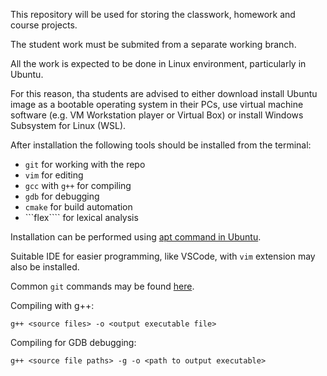 This repository will be used for storing the classwork, homework and course projects.

The student work must be submited from a separate working branch.

All the work is expected to be done in Linux environment, particularly in Ubuntu.

For this reason, tha students are advised to either download install Ubuntu image as a bootable operating system in their PCs, use virtual machine software (e.g. VM Workstation player or Virtual Box) or install Windows Subsystem for Linux (WSL).

After installation the following tools should be installed from the terminal:

- ```git``` for working with the repo
- ```vim``` for editing
- ```gcc``` with ```g++``` for compiling
- ```gdb``` for debugging
- ```cmake``` for build automation
- ```flex```` for lexical analysis

Installation can be performed using [apt command in Ubuntu](https://ubuntu.com/server/docs/package-management).

Suitable IDE for easier programming, like VSCode, with ```vim``` extension may also be installed.

Common ```git``` commands may be found [here](https://www.freecodecamp.org/news/10-important-git-commands-that-every-developer-should-know/).

Compiling with g++:
```
g++ <source files> -o <output executable file>
```

Compiling for GDB debugging:
```
g++ <source file paths> -g -o <path to output executable>
```
